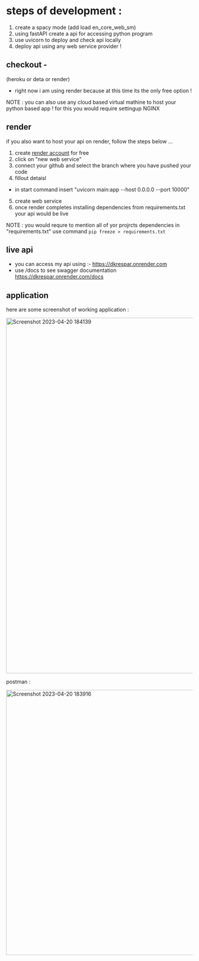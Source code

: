 # steps of development :
1. create a spacy mode (add load en_core_web_sm)
2. using fastAPI create a api for accessing python program
3. use uvicorn to deploy and check api locally
4. deploy api using any web service provider !

## checkout -

(heroku or deta or render)
- right now i am using render because at this time its the only free option !

NOTE : you can also use any cloud based virtual mathine to host your python based app !
for this you would require settingup NGINX

## render 
if you also want to host your api on render, follow the steps below ...
1. create [render account](https://render.com/) for free 
2. click on "new web service"
3. connect your github and select the branch where you have pushed your code
4. fillout detaisl 
  - in start command insert "uvicorn main:app --host 0.0.0.0 --port 10000"
5. create web service
6. once render completes installing dependencies from requirements.txt your api would be live

NOTE : you would requre to mention all of yor projrcts dependencies in "requirements.txt" 
use command ` pip freeze > requirements.txt `

## live api
- you can access my api using :-
https://dkrespar.onrender.com
- use /docs to see swagger documentation
https://dkrespar.onrender.com/docs

## application
here are some screenshot of working application :


<img width="960" alt="Screenshot 2023-04-20 184139" src="https://user-images.githubusercontent.com/86142546/233378156-a12b6fc8-1302-4c62-a85a-3530ba9735eb.png">


postman :


<img width="716" alt="Screenshot 2023-04-20 183916" src="https://user-images.githubusercontent.com/86142546/233378169-aa067f97-685c-4014-8703-0e16fbbbf749.png">

